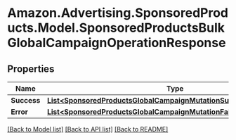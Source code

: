 # Amazon.Advertising.SponsoredProducts.Model.SponsoredProductsBulkGlobalCampaignOperationResponse

## Properties

Name | Type | Description | Notes
------------ | ------------- | ------------- | -------------
**Success** | [**List&lt;SponsoredProductsGlobalCampaignMutationSuccessResponseItem&gt;**](SponsoredProductsGlobalCampaignMutationSuccessResponseItem.md) |  | [optional] 
**Error** | [**List&lt;SponsoredProductsGlobalCampaignMutationFailureResponseItem&gt;**](SponsoredProductsGlobalCampaignMutationFailureResponseItem.md) |  | [optional] 

[[Back to Model list]](../README.md#documentation-for-models) [[Back to API list]](../README.md#documentation-for-api-endpoints) [[Back to README]](../README.md)

